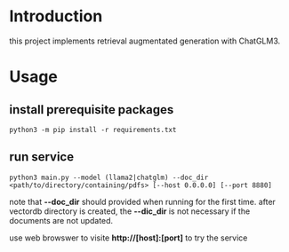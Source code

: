 # Introduction

this project implements retrieval augmentated generation with ChatGLM3.

# Usage

## install prerequisite packages

```shell
python3 -m pip install -r requirements.txt
```

## run service

```shell
python3 main.py --model (llama2|chatglm) --doc_dir <path/to/directory/containing/pdfs> [--host 0.0.0.0] [--port 8880]
```

note that **--doc_dir** should provided when running for the first time.
after vectordb directory is created, the **--dic_dir** is not necessary if the documents are not updated.

use web browswer to visite **http://[host]:[port]** to try the service

